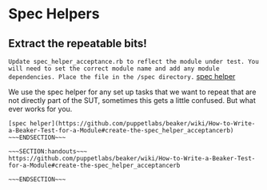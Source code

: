 <!SLIDE>
# Spec Helpers #
## Extract the repeatable bits! ##

`Update spec_helper_acceptance.rb to reflect the module under test. You will need to set the correct module name and add any module dependencies. Place the file in the /spec directory.` [spec helper](https://github.com/puppetlabs/beaker/wiki/How-to-Write-a-Beaker-Test-for-a-Module#create-the-spec_helper_acceptancerb)

We use the spec helper for any set up tasks that we want to repeat that are not directly part of the SUT, sometimes this gets a little confused. But what ever works for you.


~~~SECTION:notes~~~
[spec helper](https://github.com/puppetlabs/beaker/wiki/How-to-Write-a-Beaker-Test-for-a-Module#create-the-spec_helper_acceptancerb)
~~~ENDSECTION~~~

~~~SECTION:handouts~~~
https://github.com/puppetlabs/beaker/wiki/How-to-Write-a-Beaker-Test-for-a-Module#create-the-spec_helper_acceptancerb

~~~ENDSECTION~~~

